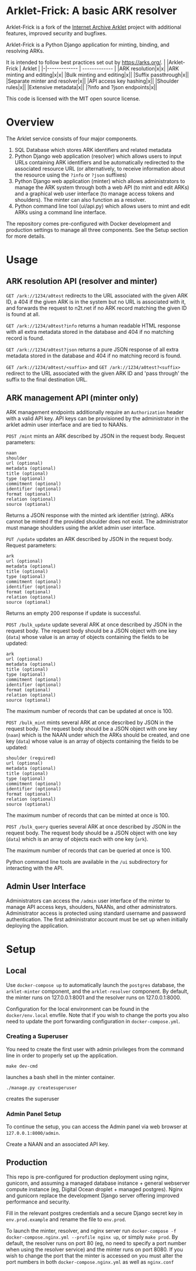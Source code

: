 # Arklet-Frick: A basic ARK resolver

Arklet-Frick is a fork of the [Internet Archive Arklet](https://github.com/internetarchive/arklet/) project
with additional features, improved security and bugfixes.

Arklet-Frick is a Python Django application for minting, binding, and resolving ARKs.

It is intended to follow best practices set out by https://arks.org/.
| |Arklet-Frick | Arklet |
|-|------------- | ------------- |
|ARK resolution|x|x|
|ARK minting and editing|x|x|
|Bulk minting and editing|x||
|Suffix passthrough|x||
|Separate minter and resolver|x||
|API access key hashing|x||
|Shoulder rules|x||
|Extensive metadata|x||
|?info and ?json endpoints|x||

This code is licensed with the MIT open source license.

# Overview

The Arklet service consists of four major components.

1. SQL Database which stores ARK identifiers and related metadata
2. Python Django web application (resolver) which allows users to input URLs containing ARK identifiers and be automatically redirected to the associated resource URL (or alternatively, to receive information about the resource using the `?info` or `?json` suffixes)
3. Python Django web application (minter) which allows administrators to manage the ARK system through both a web API (to mint and edit ARKs) and a graphical web user interface (to manage access tokens and shoulders). The minter can also function as a resolver.
4. Python command line tool (ui/api.py) which allows users to mint and edit ARKs using a command line interface.

The repository comes pre-configured with Docker development and production settings to manage all three components. See the Setup section for more details.

# Usage

## ARK resolution API (resolver and minter)

`GET /ark://1234/a0test` redirects to the URL associated with the given ARK ID, a 404 if the given ARK is in the system but no URL is associated with it, and forwards the request to n2t.net if no ARK record matching the given ID is found at all.

`GET /ark://1234/a0test?info` returns a human readable HTML response with all extra metadata stored in the database and 404 if no matching record is found.

`GET /ark://1234/a0test?json` returns a pure JSON response of all extra metadata stored in the database and 404 if no matching record is found.

`GET /ark://1234/a0test/<suffix>` and `GET /ark://1234/a0test?<suffix>` redirect to the URL associated with the given ARK ID and 'pass through' the suffix to the final destination URL.

## ARK management API (minter only)

ARK management endpoints additionally require an `Authorization` header with a valid API key. API keys can be provisioned by the administrator in the arklet admin user interface and are tied to NAANs.

`POST /mint` mints an ARK described by JSON in the request body. Request parameters:

```
naan
shoulder
url (optional)
metadata (optional)
title (optional)
type (optional)
commitment (optional)
identifier (optional)
format (optional)
relation (optional)
source (optional)
```

Returns a JSON response with the minted ark identifier (string). ARKs cannot be minted if the provided shoulder does not exist. The administrator must manage shoulders using the arklet admin user interface.

`PUT /update` updates an ARK described by JSON in the request body. Request parameters:

```
ark
url (optional)
metadata (optional)
title (optional)
type (optional)
commitment (optional)
identifier (optional)
format (optional)
relation (optional)
source (optional)
```

Returns an empty 200 response if update is successful.

`POST /bulk_update` update several ARK at once described by JSON in the request body. The request body should be a JSON object with one key (`data`) whose value is an array of objects containing the fields to be updated:

```
ark
url (optional)
metadata (optional)
title (optional)
type (optional)
commitment (optional)
identifier (optional)
format (optional)
relation (optional)
source (optional)
```

The maximum number of records that can be updated at once is 100.

`POST /bulk_mint` mints several ARK at once described by JSON in the request body. The request body should be a JSON object with one key (`naan`) which is the NAAN under which the ARKs should be created, and one key (`data`) whose value is an array of objects containing the fields to be updated:

```
shoulder (required)
url (optional)
metadata (optional)
title (optional)
type (optional)
commitment (optional)
identifier (optional)
format (optional)
relation (optional)
source (optional)
```

The maximum number of records that can be minted at once is 100.

`POST /bulk_query` queries several ARK at once described by JSON in the request body. The request body should be a JSON object with one key (`data`) which is an array of objects each with one key (`ark`).

The maximum number of records that can be queried at once is 100.

Python command line tools are available in the `/ui` subdirectory for interacting with the API.

## Admin User Interface

Administrators can access the `/admin` user interface of the minter to manage API access keys, shoulders, NAANs, and other administrators. Administrator access is protected using standard username and password authentication. The first administrator account must be set up when initially deploying the application.

# Setup

## Local

Use `docker-compose up` to automatically launch the `postgres` database, the `arklet-minter` component, and the `arklet-resolver` component. By default, the minter runs on 127.0.0.1:8001 and the resolver runs on 127.0.0.1:8000.

Configuration for the local environment can be found in the `docker/env.local` envfile. Note that if you wish to change the ports you also need to update the port forwarding configuration in `docker-compose.yml`.

### Creating a Superuser

You need to create the first user with admin privileges from the command line in order to properly set up the application.

```
make dev-cmd
```

launches a bash shell in the minter container.

```
./manage.py createsuperuser
```

creates the superuser

### Admin Panel Setup

To continue the setup, you can access the Admin panel via web browser at `127.0.0.1:8000/admin`.

Create a NAAN and an associated API key.

## Production

This repo is pre-configured for production deployment using nginx, gunicorn, and assuming a managed database instance + general webserver compute instance (eg, Digital Ocean droplet + managed postgres). Nginx and gunicorn replace the development Django server offering improved performance and security.

Fill in the relevant postgres credentials and a secure Django secret key in `env.prod.example` and rename the file to `env.prod`.

To launch the minter, resolver, and nginx server run `docker-compose -f docker-compose.nginx.yml --profile nginx up`, or simply `make prod`. By default, the resolver runs on port 80 (eg, no need to specify a port number when using the resolver service) and the minter runs on port 8080. If you wish to change the port that the minter is accessed on you must alter the port numbers in both `docker-compose.nginx.yml` as well as `nginx.conf`
